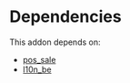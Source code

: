 # Dependencies

This addon depends on:

- [pos_sale](../../odoo-bringout-oca-ocb-pos_sale)
- [l10n_be](../../odoo-bringout-oca-ocb-l10n_be)
